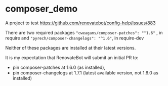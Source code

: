 # composer_demo

A project to test https://github.com/renovatebot/config-help/issues/883

There are two required packages 
`"cweagans/composer-patches": "^1.6"` , in require and
`"pyrech/composer-changelogs": "^1.6"`, in require-dev

Neither of these packages are installed at their latest versions.

It is my expectation that RenovateBot will submit an initial PR to:
* pin composer-patches at 1.6.0 (as installed),
* pin composer-changelogs at 1.7.1 (latest available version, not 1.6.0 as installed)
